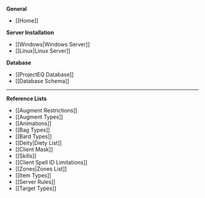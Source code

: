 **General**
* [[Home]]

**Server Installation**
* [[Windows|Windows Server]]
* [[Linux|Linux Server]]

**Database**
* [[ProjectEQ Database]]
* [[Database Schema]]

---
**Reference Lists**
* [[Augment Restrictions]]
* [[Augment Types]]
* [[Animations]]
* [[Bag Types]]
* [[Bard Types]]
* [[Deity|Diety List]]
* [[Client Mask]]
* [[Skills]]
* [[Client Spell ID Limitations]]
* [[Zones|Zones List]]
* [[Item Types]]
* [[Server Rules]]
* [[Target Types]]